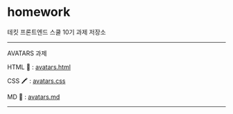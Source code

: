 # homework
테킷 프론트엔드 스쿨 10기 과제 저장소    






-----
AVATARS 과제

HTML 🔧 : [avatars.html](https://github.com/A-Jamong/homework/blob/main/avatars/avatars.html)

CSS 🖍️ : [avatars.css](https://github.com/A-Jamong/homework/blob/main/avatars/avatars.css)

MD 📙 : [avatars.md](https://github.com/A-Jamong/homework/blob/main/avatars/avatars.md)
   
   -----
